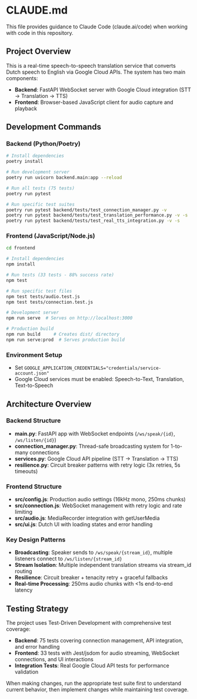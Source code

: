 # CLAUDE.md

This file provides guidance to Claude Code (claude.ai/code) when working with code in this repository.

## Project Overview

This is a real-time speech-to-speech translation service that converts Dutch speech to English via Google Cloud APIs. The system has two main components:
- **Backend**: FastAPI WebSocket server with Google Cloud integration (STT → Translation → TTS)
- **Frontend**: Browser-based JavaScript client for audio capture and playback

## Development Commands

### Backend (Python/Poetry)
```bash
# Install dependencies
poetry install

# Run development server
poetry run uvicorn backend.main:app --reload

# Run all tests (75 tests)
poetry run pytest

# Run specific test suites
poetry run pytest backend/tests/test_connection_manager.py -v
poetry run pytest backend/tests/test_translation_performance.py -v -s
poetry run pytest backend/tests/test_real_tts_integration.py -v -s
```

### Frontend (JavaScript/Node.js)
```bash
cd frontend

# Install dependencies
npm install

# Run tests (33 tests - 88% success rate)
npm test

# Run specific test files
npm test tests/audio.test.js
npm test tests/connection.test.js

# Development server
npm run serve  # Serves on http://localhost:3000

# Production build
npm run build     # Creates dist/ directory
npm run serve:prod  # Serves production build
```

### Environment Setup
- Set `GOOGLE_APPLICATION_CREDENTIALS="credentials/service-account.json"` 
- Google Cloud services must be enabled: Speech-to-Text, Translation, Text-to-Speech

## Architecture Overview

### Backend Structure
- **main.py**: FastAPI app with WebSocket endpoints (`/ws/speak/{id}`, `/ws/listen/{id}`)
- **connection_manager.py**: Thread-safe broadcasting system for 1-to-many connections
- **services.py**: Google Cloud API pipeline (STT → Translation → TTS)
- **resilience.py**: Circuit breaker patterns with retry logic (3x retries, 5s timeouts)

### Frontend Structure
- **src/config.js**: Production audio settings (16kHz mono, 250ms chunks)
- **src/connection.js**: WebSocket management with retry logic and rate limiting
- **src/audio.js**: MediaRecorder integration with getUserMedia
- **src/ui.js**: Dutch UI with loading states and error handling

### Key Design Patterns
- **Broadcasting**: Speaker sends to `/ws/speak/{stream_id}`, multiple listeners connect to `/ws/listen/{stream_id}`
- **Stream Isolation**: Multiple independent translation streams via stream_id routing
- **Resilience**: Circuit breaker + tenacity retry + graceful fallbacks
- **Real-time Processing**: 250ms audio chunks with <1s end-to-end latency

## Testing Strategy

The project uses Test-Driven Development with comprehensive test coverage:
- **Backend**: 75 tests covering connection management, API integration, and error handling
- **Frontend**: 33 tests with Jest/jsdom for audio streaming, WebSocket connections, and UI interactions
- **Integration Tests**: Real Google Cloud API tests for performance validation

When making changes, run the appropriate test suite first to understand current behavior, then implement changes while maintaining test coverage.